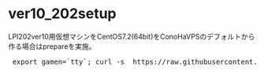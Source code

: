 # ver10_202setup

LPI202ver10用仮想マシンをCentOS7.2(64bit)をConoHaVPSのデフォルトから作る場合はprepareを実施。

<pre> export gamen=`tty`; curl -s  https://raw.githubusercontent.com/dummyotsuka/ver10_202setup/main/202prepare_ConoHa_Cent72.sh    | sh ;  </pre>
